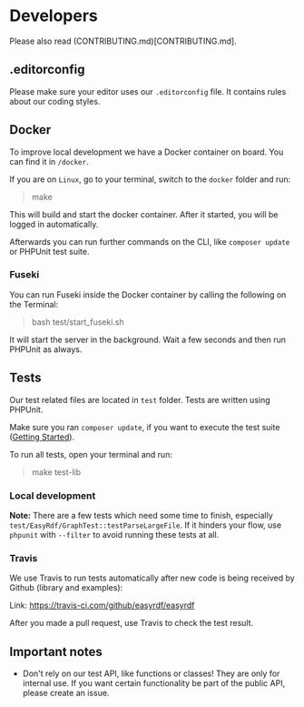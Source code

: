 # Developers

Please also read (CONTRIBUTING.md)[CONTRIBUTING.md].

## .editorconfig

Please make sure your editor uses our `.editorconfig` file. It contains rules about our coding styles.

## Docker

To improve local development we have a Docker container on board. You can find it in `/docker`.

If you are on `Linux`, go to your terminal, switch to the `docker` folder and run:

> make

This will build and start the docker container.
After it started, you will be logged in automatically.

Afterwards you can run further commands on the CLI, like `composer update` or PHPUnit test suite.

### Fuseki

You can run Fuseki inside the Docker container by calling the following on the Terminal:

> bash test/start_fuseki.sh

It will start the server in the background. Wait a few seconds and then run PHPUnit as always.

## Tests

Our test related files are located in `test` folder. Tests are written using PHPUnit.

Make sure you ran `composer update`, if you want to execute the test suite ([Getting Started](http://www.easyrdf.org/docs/getting-started)).

To run all tests, open your terminal and run:

> make test-lib

### Local development

**Note:** There are a few tests which need some time to finish, especially `test/EasyRdf/GraphTest::testParseLargeFile`.
If it hinders your flow, use `phpunit` with `--filter` to avoid running these tests at all.

### Travis

We use Travis to run tests automatically after new code is being received by Github (library and examples):

Link: https://travis-ci.com/github/easyrdf/easyrdf

After you made a pull request, use Travis to check the test result.

## Important notes

* Don't rely on our test API, like functions or classes! They are only for internal use. If you want certain functionality be part of the public API, please create an issue.
